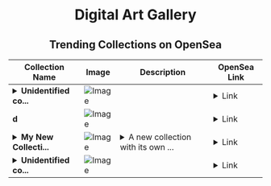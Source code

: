 <div align="center">

# Digital Art Gallery

## Trending Collections on OpenSea

| Collection Name                       | Image                                                                                     | Description                       | OpenSea Link                                                                                          |
|---------------------------------------|-------------------------------------------------------------------------------------------|-----------------------------------|--------------------------------------------------------------------------------------------------------|
| **<details><summary>Unidentified co...</summary>Unidentified contract 1abb1e55-5a54-4d30-87f6-190812c003d6</details>** | ![Image](https://i.seadn.io/s/raw/files/37df2cc17567b57cc16920caa4dcdc71.gif?w=500&auto=format?w=200&auto=format) |  | <details><summary>Link</summary>[Unidentified contract 1abb1e55-5a54-4d30-87f6-190812c003d6](https://opensea.io/collection/unidentified-contract-1abb1e55-5a54-4d30-87f6-1908)</details> |
| **d** | ![Image](https://i.seadn.io/s/raw/files/b2b438f0fc14280a7871087ccb4f492a.jpg?w=500&auto=format?w=200&auto=format) |  | <details><summary>Link</summary>[d](https://opensea.io/collection/d-11290)</details> |
| **<details><summary>My New Collecti...</summary>My New Collection</details>** | ![Image](https://i.seadn.io/s/raw/files/99616f6940aef3b2a281bb921ffc2062.png?w=500&auto=format?w=200&auto=format) | <details><summary>A new collection with its own ...</summary>A new collection with its own dedicated smart contract</details> | <details><summary>Link</summary>[My New Collection](https://opensea.io/collection/my-new-collection-16101)</details> |
| **<details><summary>Unidentified co...</summary>Unidentified contract f371e2e0-5b5b-4ae4-800f-109234010abf</details>** | ![Image](https://i.seadn.io/s/raw/files/37df2cc17567b57cc16920caa4dcdc71.gif?w=500&auto=format?w=200&auto=format) |  | <details><summary>Link</summary>[Unidentified contract f371e2e0-5b5b-4ae4-800f-109234010abf](https://opensea.io/collection/unidentified-contract-f371e2e0-5b5b-4ae4-800f-1092)</details> |

</div>